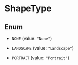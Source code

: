 
# ShapeType

## Enum


* `NONE` (value: `"None"`)

* `LANDSCAPE` (value: `"Landscape"`)

* `PORTRAIT` (value: `"Portrait"`)



